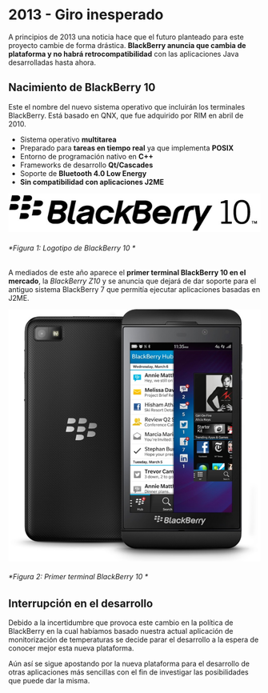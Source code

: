 # 2013 - Giro inesperado

A principios de 2013 una noticia hace que el futuro planteado para este proyecto cambie de forma drástica. **BlackBerry anuncia que cambia de plataforma y no habrá retrocompatibilidad** con las aplicaciones Java desarrolladas hasta ahora.

## Nacimiento de BlackBerry 10

Este el nombre del nuevo sistema operativo que incluirán los terminales BlackBerry. Está basado en QNX, que fue adquirido por RIM en abril de 2010. 

- Sistema operativo **multitarea** 
- Preparado para **tareas en tiempo real** ya que implementa **POSIX**
- Entorno de programación nativo en **C++**
- Frameworks de desarrollo **Qt/Cascades**
- Soporte de **Bluetooth 4.0 Low Energy**
- **Sin compatibilidad con aplicaciones J2ME**

![Figura 1](./imagenes/blackberry_10.jpg)
###### *Figura 1: Logotipo de BlackBerry 10 *

A mediados de este año aparece el **primer terminal BlackBerry 10 en el mercado**, la *BlackBerry Z10* y se anuncia que dejará de dar soporte para el antiguo sistema BlackBerry 7 que permitía ejecutar aplicaciones basadas en J2ME.

![Figura 2](./imagenes/blackberry_z10.jpg)
###### *Figura 2: Primer terminal BlackBerry 10 *


## Interrupción en el desarrollo 

Debido a la incertidumbre que provoca este cambio en la política de BlackBerry en la cual habíamos basado nuestra actual aplicación de monitorización de temperaturas se decide parar el desarrollo a la espera de conocer mejor esta nueva plataforma. 

Aún así se sigue apostando por la nueva plataforma para el desarrollo de otras aplicaciones más sencillas con el fin de investigar las posibilidades que puede dar la misma.
